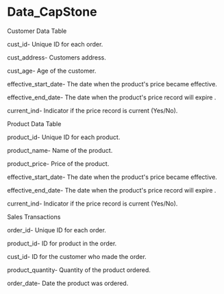 # Data_CapStone
Customer Data Table

cust_id- Unique ID for each order.

cust_address- Customers address.

cust_age- Age of the customer.

effective_start_date- The date when the product's price became effective.

effective_end_date- The date when the product's price record will expire .

current_ind- Indicator if the price record is current (Yes/No).



Product Data Table

product_id- Unique ID for each product.

product_name- Name of the product.

product_price- Price of the product.

effective_start_date- The date when the product's price became effective.

effective_end_date- The date when the product's price record will expire .

current_ind- Indicator if the price record is current (Yes/No).



Sales Transactions

order_id- Unique ID for each order.

product_id- ID for product in the order.

cust_id- ID for the customer who made the order.

product_quantity- Quantity of the product ordered.

order_date- Date the product was ordered.